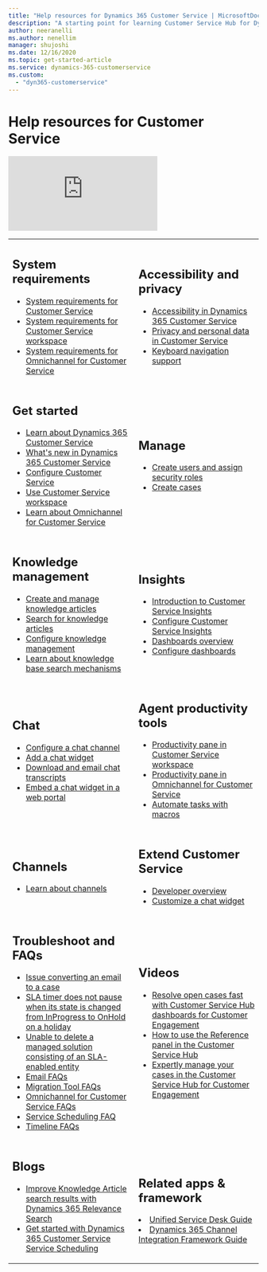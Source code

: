 ```yaml
---
title: "Help resources for Dynamics 365 Customer Service | MicrosoftDocs"
description: "A starting point for learning Customer Service Hub for Dynamics 365 Customer Service."
author: neeranelli
ms.author: nenellim
manager: shujoshi
ms.date: 12/16/2020
ms.topic: get-started-article
ms.service: dynamics-365-customerservice
ms.custom: 
  - "dyn365-customerservice"
---
```


# Help resources for Customer Service


<div class="embeddedvideo"><iframe src="https://www.microsoft.com/en-us/videoplayer/embed/RE41po2?maskLevel=0" frameborder="0" allowfullscreen=""></iframe></div>

<table>
<tr>
<td><h2>System requirements</h2>
  <ul>
<li><a href="csh-system-requirements.md" data-raw-source="[System requirements for Customer Service](csh-system-requirements.md)">System requirements for Customer Service</a></li>
  <li><a href="customer-service-workspace-system-requirements.md" data-raw-source="[System requirements for Customer Service workspace](customer-service-workspace-system-requirements.md)">System requirements for Customer Service workspace</a></li>
  <li><a href="system-requirements-omnichannel.md" data-raw-source="[System requirements for Omnichannel for Customer Service](system-requirements-omnichannel.md)">System requirements for Omnichannel for Customer Service</a></li>    
 
  </ul>
  </td>
  
  
<td><h2>Accessibility and privacy</h2>
  <ul>
  <li><a href="https://docs.microsoft.com/dynamics365/get-started/accessibility/customer-engagement/accessibility" data-raw-source="[Accessibility in Dynamics 365 Customer Service]https://docs.microsoft.com/dynamics365/get-started/accessibility/customer-engagement/accessibility">Accessibility in Dynamics 365 Customer Service</a></li>
<li><a href="https://docs.microsoft.com/dynamics365/get-started/gdpr/" data-raw-source="[Privacy and personal data in Customer Service]https://docs.microsoft.com/dynamics365/get-started/gdpr/">Privacy and personal data in Customer Service</a></li>
<li><a href="keyboard-navigation-support-customer-service-hub.md" data-raw-source="[Keyboard navigation support]keyboard-navigation-support-customer-service-hub.md">Keyboard navigation support</a></li>
 </li> 
  </ul>
  </td>
</tr>    
    
  <td><h2>Get started</h2>
  <ul>
  <li><a href="https://docs.microsoft.com/learn/modules/get-started-with-dynamics-365-for-customer-service" data-raw-source="[Learn about Dynamics 365 Customer Service]https://docs.microsoft.com/learn/modules/get-started-with-dynamics-365-for-customer-service">Learn about Dynamics 365 Customer Service</a></li>
  <li><a href="whats-new-customer-service.md" data-raw-source="[What's new in Dynamics 365 Customer Service]whats-new-customer-service.md">What's new in Dynamics 365 Customer Service</a></li>
<li><a href="service-manager-guide.md" data-raw-source="[Configure Customer Service]service-manager-guide.md">Configure Customer Service</a></li>
<li><a href="csw-overview.md" data-raw-source="[Use Customer Service workspace]csw-overvice.md">Use Customer Service workspace</a></li>
<li><a href="introduction-omnichannel.md" data-raw-source="[Learn about Omnichannel for Customer Service]introduction-omnichannel.md">Learn about Omnichannel for Customer Service</a></li>
      
 
  </ul>
  </td>
  
  
<td><h2>Manage</h2>
   <ul>

<li><a href="https://docs.microsoft.com/power-platform/admin/create-users-assign-online-security-roles" data-raw-source="[Create users and assign security roles]https://docs.microsoft.com/power-platform/admin/create-users-assign-online-security-roles">Create users and assign security roles</a></li>
  <li><a href="customer-service-hub-user-guide-create-a-case.md" data-raw-source="[Create cases](customer-service-hub-user-guide-create-a-case.md)">Create cases</a></li>
 </li> 
  </ul>
  </td>
</tr>    
    
 <td><h2>Knowledge management</h2>
   <ul>
  <li><a href="customer-service-hub-user-guide-knowledge-article.md" data-raw-source="[Create and manage knowledge articles](customer-service-hub-user-guide-knowledge-article.md)">Create and manage knowledge articles</a></li>
   <li><a href="search-knowledge-articles-csh.md" data-raw-source="[Search for knowledge articles](search-knowledge-articles-csh.md)">Search for knowledge articles</a></li>
   <li><a href="set-up-knowledge-management-embedded-knowledge-search.md" data-raw-source="[Configure knowledge management](set-up-knowledge-management-embedded-knowledge-search.md)">Configure knowledge management</a></li>
   <li><a href="knowledge-base-search-methods.md" data-raw-source="[Learn about knowledge base search mechanisms](knowledge-base-search-methods.md)">Learn about knowledge base search mechanisms</a></li>
       </ul>
  </td>
  
 <td><h2>Insights</h2>
   <ul>
  <li><a href="introduction-customer-service-analytics.md" data-raw-source="[Introduction to Customer Service Insights](introduction-customer-service-analytics.md)">Introduction to Customer Service Insights</a></li>
   <li><a href="configure-customer-service-analytics-insights-csh.md" data-raw-source="[Configure Customer Service Insights](configure-customer-service-analytics-insights-csh.md)">Configure Customer Service Insights</a></li>
   <li><a href="customer-service-analytics-insights-csh.md" data-raw-source="[Dashboards overview](customer-service-analytics-insights-csh.md)">Dashboards overview</a></li>
   <li><a href="configure-interactive-dashboards-customer-service-hub.md" data-raw-source="[Configure dashboards](configure-interactive-dashboards-customer-service-hub.md)">Configure dashboards</a></li>
     
  </li> 
  </ul>
  </td>
</tr>  

 <td><h2>Chat</h2>
   <ul>
  <li><a href="set-up-chat-widget.md" data-raw-source="[Configure a chat channel](set-up-chat-widget.md)">Configure a chat channel</a></li>
   <li><a href="add-chat-widget.md" data-raw-source="[Add a chat widget](add-chat-widget.md)">Add a chat widget</a></li>
   <li><a href="download-email-chat-transcripts.md" data-raw-source="[Download and email chat transcripts](download-email-chat-transcripts.md)">Download and email chat transcripts</a></li>
   <li><a href="embed-chat-widget-portal.md" data-raw-source="[Embed a chat widget in a web portal](embed-chat-widget-portal.md)">Embed a chat widget in a web portal</a></li>
     </ul>
  </td>  

 <td><h2>Agent productivity tools</h2>
   <ul>
  <li><a href="csw-productivity-pane.md" data-raw-source="[Productivity pane in Customer Service workspace](csw-productivity-pane.md)">Productivity pane in Customer Service workspace</a></li>
   <li><a href="productivity-pane.md" data-raw-source="[Productivity pane in Omnichannel for Customer Service](productivity-pane.md)">Productivity pane in Omnichannel for Customer Service</a></li>
   <li><a href="macros.md" data-raw-source="[Automate tasks with macros](macros.md)">Automate tasks with macros</a></li>
     
  </li> 
  </ul>
  </td>
</tr>  

 <td><h2>Channels</h2>
   <ul>
  <li><a href="channels.md" data-raw-source="[Learn about channels](channels.md)">Learn about channels</a></li>
     </ul>
  </td>  

 <td><h2>Extend Customer Service</h2>
<ul>
<li><a href="..developer\omnichannel-developer.md" data-raw-source="[Developer overview](..developer\omnichannel-developer.md)">Developer overview</a></li>
  <li><a href="customize-chat-widget.md" data-raw-source="[Customize a chat widget](customize-chat-widget.md)">Customize a chat widget</a></li>
     
  </li> 
  </ul>
  </td>
</tr>  

 <td><h2>Troubleshoot and FAQs</h2>
   <ul>
  <li><a href="troubleshoot-case-email-issue.md" data-raw-source="[Issue converting an email to a case](troubleshoot-case-email-issue.md)">Issue converting an email to a case</a>
  <li><a href="troubleshoot-sla-timer-issue.md" data-raw-source="[SLA timer does not pause when its state is changed from InProgress to OnHold on a holiday](troubleshoot-sla-timer-issue.md)">SLA timer does not pause when its state is changed from InProgress to OnHold on a holiday</a>
</li>
  <li><a href="troubleshoot-delete-managed-solution.md" data-raw-source="[Unable to delete a managed solution consisting an SLA enabled entity](troubleshoot-delete-managed-solution.md)">Unable to delete a managed solution consisting of an SLA-enabled entity</a></li>
  <li><a href="email-faqs.md" data-raw-source="[Email FAQs](email-faqs.md)">Email FAQs</a></li>
<li><a href="migrate-tool-faqs.md" data-raw-source="[Migration Tool FAQs](migrate-tool-faqs.md)">Migration Tool FAQs</a></li>
<li><a href="https://docs.microsoft.com/dynamics365/omnichannel/faqs" data-raw-source="[Omnichannel for Customer Service FAQs](https://docs.microsoft.com/dynamics365/omnichannel/faqs)">Omnichannel for Customer Service FAQs</a></li>
<li><a href="service-scheduling-faq.md" data-raw-source="[Service Scheduling FAQs](service-scheduling-faq.md)">Service Scheduling FAQ</a></li>
<li><a href="timeline-faqs.md" data-raw-source="[Timeline FAQs](timeline-faqs.md)">Timeline FAQs</a></li>
     </ul>
  </td>  

 <td><h2>Videos</h2>

<ul>

 <li><a href="https://www.youtube.com/watch?v=cDN-gv0Yylg" data-raw-source="[Resolve open cases fast with Customer Service Hub dashboards for Customer Engagement](https://www.youtube.com/watch?v=cDN-gv0Yylg)">Resolve open cases fast with Customer Service Hub dashboards for Customer Engagement</a></li>
 <li><a href="https://www.youtube.com/watch?v=ruAPEKY5vNc" data-raw-source="[How to use the Reference panel in the Customer Service Hub](https://www.youtube.com/watch?v=ruAPEKY5vNc)">How to use the Reference panel in the Customer Service Hub</a></li>
 <li><a href="https://www.youtube.com/watch?v=Y_eV4HeIm04" data-raw-source="[Expertly manage your cases in the Customer Service Hub for Customer Engagement](https://www.youtube.com/watch?v=Y_eV4HeIm04)">Expertly manage your cases in the Customer Service Hub for Customer Engagement</a></li>
</ul>
</td>


<tr>
<td><h2>Blogs</h2>
<ul>
<li><a href="https://blogs.msdn.microsoft.com/crm/2018/12/21/improve-knowledge-article-search-results-with-dynamics-365-relevance-search/" data-raw-source="[Improve Knowledge Article search results with Dynamics 365 Relevance Search](https://blogs.msdn.microsoft.com/crm/2018/12/21/improve-knowledge-article-search-results-with-dynamics-365-relevance-search/)">Improve Knowledge Article search results with Dynamics 365 Relevance Search</a></li>
<li><a href="https://blogs.msdn.microsoft.com/crm/2018/11/22/get-started-with-dynamics-365-service-scheduling/" data-raw-source="[Get started with Dynamics 365 Customer Service Service Scheduling](https://blogs.msdn.microsoft.com/crm/2018/11/22/get-started-with-dynamics-365-service-scheduling/)">Get started with Dynamics 365 Customer Service Service Scheduling</a></li>
</ul>
</td>

<td>
  
<h2>Related apps & framework</h2>

<li><a href="https://docs.microsoft.com/dynamics365/unified-service-desk/unified-service-desk" data-raw-source="[Unified Service Desk Guide](https://docs.microsoft.com/dynamics365/unified-service-desk/unified-service-desk)">Unified Service Desk Guide</a></li>
<li><a href="https://docs.microsoft.com/dynamics365/customer-service/channel-integration-framework/channel-integration-framework" data-raw-source="[Dynamics 365 Channel Integration Framework Guide](https://docs.microsoft.com/dynamics365/customer-service/channel-integration-framework/channel-integration-framework)">Dynamics 365 Channel Integration Framework Guide</a></li>


</td>

</tr>
</table>
